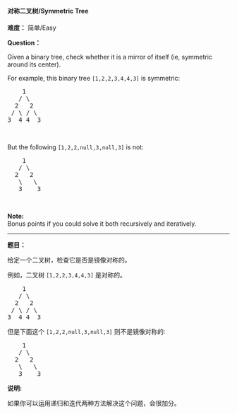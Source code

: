 #### 对称二叉树/Symmetric Tree
**难度：** 简单/Easy

**Question：** 

<p>Given a binary tree, check whether it is a mirror of itself (ie, symmetric around its center).</p>

<p>For example, this binary tree <code>[1,2,2,3,4,4,3]</code> is symmetric:</p>

<pre>
    1
   / \
  2   2
 / \ / \
3  4 4  3
</pre>

<p>&nbsp;</p>

<p>But the following <code>[1,2,2,null,3,null,3]</code> is not:</p>

<pre>
    1
   / \
  2   2
   \   \
   3    3
</pre>

<p>&nbsp;</p>

<p><b>Note:</b><br />
Bonus points if you could solve it both recursively and iteratively.</p>


------

**题目：** 
<p>给定一个二叉树，检查它是否是镜像对称的。</p>

<p>例如，二叉树&nbsp;<code>[1,2,2,3,4,4,3]</code> 是对称的。</p>

<pre>    1
   / \
  2   2
 / \ / \
3  4 4  3
</pre>

<p>但是下面这个&nbsp;<code>[1,2,2,null,3,null,3]</code> 则不是镜像对称的:</p>

<pre>    1
   / \
  2   2
   \   \
   3    3
</pre>

<p><strong>说明:</strong></p>

<p>如果你可以运用递归和迭代两种方法解决这个问题，会很加分。</p>

